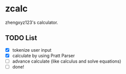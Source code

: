 # zcalc
zhengxyz123's calculator.

## TODO List

- [x] tokenize user input
- [x] calculate by using Pratt Parser
- [ ] advance calculate (like calculus and solve equations)
- [ ] done!

